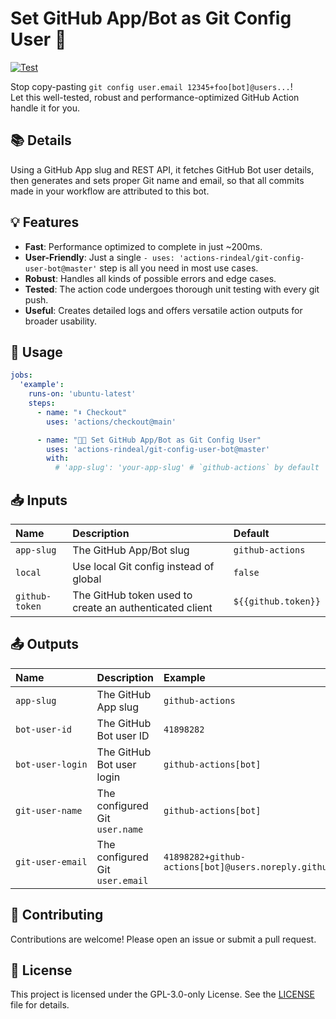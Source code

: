 # Set GitHub App/Bot as Git Config User 🚀

[![Test](https://github.com/actions-rindeal/git-config-user-bot/actions/workflows/test.yml/badge.svg)](https://github.com/actions-rindeal/git-config-user-bot/actions/workflows/test.yml)

Stop copy-pasting `git config user.email 12345+foo[bot]@users...`!<br>
Let this well-tested, robust and performance-optimized GitHub Action handle it for you.

## 📚 Details

Using a GitHub App slug and REST API, it fetches GitHub Bot user details,
then generates and sets proper Git name and email, so that all commits made in your workflow are attributed to this bot.

## 💡 Features

- **Fast**: Performance optimized to complete in just ~200ms.
- **User-Friendly**: Just a single `- uses: 'actions-rindeal/git-config-user-bot@master'` step is all you need in most use cases.
- **Robust**: Handles all kinds of possible errors and edge cases.
- **Tested**: The action code undergoes thorough unit testing with every git push.
- **Useful**: Creates detailed logs and offers versatile action outputs for broader usability.

## 🚀 Usage

```yaml
jobs:
  'example':
    runs-on: 'ubuntu-latest'
    steps:
      - name: "⬇️ Checkout"
        uses: 'actions/checkout@main'

      - name: "🤖🔧 Set GitHub App/Bot as Git Config User"
        uses: 'actions-rindeal/git-config-user-bot@master'
        with:
          # 'app-slug': 'your-app-slug' # `github-actions` by default
```

## 📥 Inputs

Name           | Description                                             | Default 
:------------- | :------------------------------------------------------ | :------
`app-slug`     | The GitHub App/Bot slug                                 | `github-actions`
`local`        | Use local Git config instead of global                  | `false`
`github-token` | The GitHub token used to create an authenticated client | `${{github.token}}`

## 📤 Outputs

Name             | Description                   | Example
:--------------- | :---------------------------- | :--------
<code>app&#8209;slug</code> | The GitHub App slug | `github-actions`
<code>bot&#8209;user&#8209;id</code> | The GitHub Bot user ID | `41898282`
<code>bot&#8209;user&#8209;login</code> | The GitHub Bot user login | `github-actions[bot]`
<code>git&#8209;user&#8209;name</code> | The configured Git `user.name` | `github-actions[bot]`
<code>git&#8209;user&#8209;email</code>| The configured Git `user.email` | `41898282+github-actions[bot]@users.noreply.github.com`

## 🤝 Contributing

Contributions are welcome! Please open an issue or submit a pull request.

## 📄 License

This project is licensed under the GPL-3.0-only License. See the [LICENSE](LICENSE) file for details.
